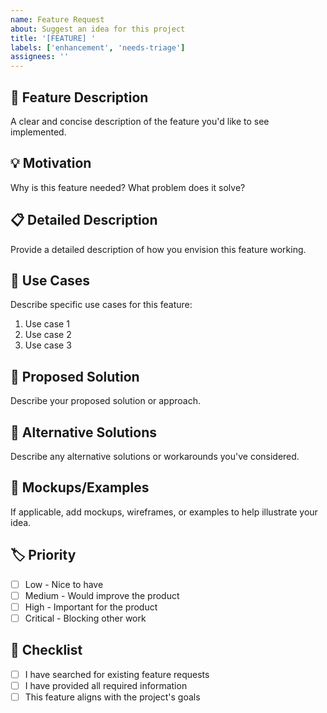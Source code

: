 ```yaml
---
name: Feature Request
about: Suggest an idea for this project
title: '[FEATURE] '
labels: ['enhancement', 'needs-triage']
assignees: ''
---
```


## 🚀 Feature Description
A clear and concise description of the feature you'd like to see implemented.

## 💡 Motivation
Why is this feature needed? What problem does it solve?

## 📋 Detailed Description
Provide a detailed description of how you envision this feature working.

## 🎯 Use Cases
Describe specific use cases for this feature:
1. Use case 1
2. Use case 2
3. Use case 3

## 🔄 Proposed Solution
Describe your proposed solution or approach.

## 🔄 Alternative Solutions
Describe any alternative solutions or workarounds you've considered.

## 📸 Mockups/Examples
If applicable, add mockups, wireframes, or examples to help illustrate your idea.

## 🏷️ Priority
- [ ] Low - Nice to have
- [ ] Medium - Would improve the product
- [ ] High - Important for the product
- [ ] Critical - Blocking other work

## 📝 Checklist
- [ ] I have searched for existing feature requests
- [ ] I have provided all required information
- [ ] This feature aligns with the project's goals
